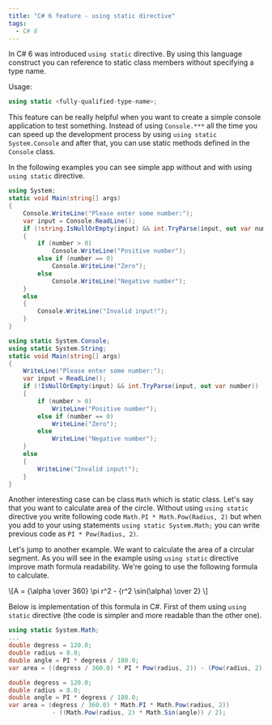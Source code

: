 ```yaml
---
title: "C# 6 feature - using static directive"
tags:
  - C# 6
---
```

In C# 6 was introduced `using static` directive. By using this language construct you can reference to static class members without specifying a type name.

Usage:
``` csharp
using static <fully-qualified-type-name>;
```

This feature can be really helpful when you want to create a simple console application to test something. Instead of using `Console.***` all the time you can speed up the development process by using `using static System.Console` and after that, you can use static methods defined in the `Console` class.

In the following examples you can see simple app without and with using `using static` directive.

~~~ csharp
using System;
static void Main(string[] args)
{
    Console.WriteLine("Please enter some number:");
    var input = Console.ReadLine();
    if (!string.IsNullOrEmpty(input) && int.TryParse(input, out var number))
    {
        if (number > 0)
            Console.WriteLine("Positive number");
        else if (number == 0)
            Console.WriteLine("Zero");
        else
            Console.WriteLine("Negative number");
    }
    else
    {
        Console.WriteLine("Invalid input!");
    }
}
~~~

~~~ csharp
using static System.Console;
using static System.String;
static void Main(string[] args)
{
    WriteLine("Please enter some number:");
    var input = ReadLine();
    if (!IsNullOrEmpty(input) && int.TryParse(input, out var number))
    {
        if (number > 0)
            WriteLine("Positive number");
        else if (number == 0)
            WriteLine("Zero");
        else
            WriteLine("Negative number");
    }
    else
    {
        WriteLine("Invalid input!");
    }
}
~~~

Another interesting case can be class `Math` which is static class. Let's say that you want to calculate area of the circle. Without using `using static` directive you write following code `Math.PI * Math.Pow(Radius, 2)` but when you add to your using statements `using static System.Math;` you can write previous code as `PI * Pow(Radius, 2)`.

Let's jump to another example. We want to calculate the area of a circular segment. As you will see in the example using `using static` directive improve math formula readability. We're going to use the following formula to calculate.

\\[A = {\alpha \over 360} \pi r^2  - {r^2 \sin(\alpha) \over 2} \\]

Below is implementation of this formula in C#. First of them using `using static` directive (the code is simpler and more readable than the other one).

~~~ csharp
using static System.Math;
...
double degress = 120.0;
double radius = 8.0;
double angle = PI * degress / 180.0;
var area = ((degress / 360.0) * PI * Pow(radius, 2)) - (Pow(radius, 2) * Sin(angle) / 2);
~~~

~~~ csharp
double degress = 120.0;
double radius = 8.0;
double angle = PI * degress / 180.0;
var area = (degress / 360.0) * Math.PI * Math.Pow(radius, 2))
            - ((Math.Pow(radius, 2) * Math.Sin(angle)) / 2);
~~~
